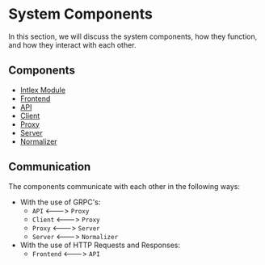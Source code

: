 # System Components

In this section, we will discuss the system components, how they function, and how they interact with each other.

## Components
- [Intlex Module](./app_standalone.md) 
- [Frontend](./app.md)
- [API](./app_api.md)
- [Client](./app_client.md)
- [Proxy](./app_proxy.md)
- [Server](./app_server.md)
- [Normalizer](./app_normalizer.md)

## Communication

The components communicate with each other in the following ways:

- With the use of GRPC's:
    - `API` <---> `Proxy`
    - `Client` <---> `Proxy`
    - `Proxy` <---> `Server`
    - `Server` <---> `Normalizer`
- With the use of HTTP Requests and Responses:
    - `Frontend` <---> `API`
